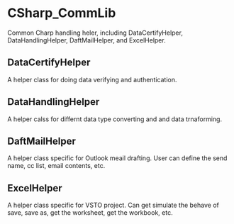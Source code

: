 # CSharp_CommLib
Common Charp handling heler, including DataCertifyHelper, DataHandlingHelper, DaftMailHelper, and ExcelHelper.

## DataCertifyHelper
A helper class for doing data verifying and authentication.

## DataHandlingHelper
A helper calss for differnt data type converting and and data trnaforming.

## DaftMailHelper
A helper class specific for Outlook meail drafting. User can define the send name, cc list, email contents, etc.

## ExcelHelper
A helper class specific for VSTO project. Can get simulate the behave of save, save as, get the worksheet, get the workbook, etc.
